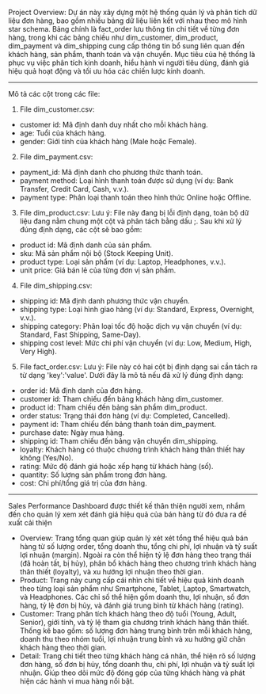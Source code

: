 Project Overview:
Dự án này xây dựng một hệ thống quản lý và phân tích dữ liệu đơn hàng, bao gồm nhiều bảng dữ liệu liên kết với nhau theo mô hình star schema. Bảng chính là fact_order lưu thông tin chi tiết về từng đơn hàng, trong khi các bảng chiều như dim_customer, dim_product, dim_payment và dim_shipping cung cấp thông tin bổ sung liên quan đến khách hàng, sản phẩm, thanh toán và vận chuyển. Mục tiêu của hệ thống là phục vụ việc phân tích kinh doanh, hiểu hành vi người tiêu dùng, đánh giá hiệu quả hoạt động và tối ưu hóa các chiến lược kinh doanh.
________________________________________
Mô tả các cột trong các file:
1.	File dim_customer.csv:
-	customer id: Mã định danh duy nhất cho mỗi khách hàng.
-	age: Tuổi của khách hàng.
-	gender: Giới tính của khách hàng (Male hoặc Female).
2.	File dim_payment.csv:
-	payment_id: Mã định danh cho phương thức thanh toán.
-	payment method: Loại hình thanh toán được sử dụng (ví dụ: Bank Transfer, Credit Card, Cash, v.v.).
-	payment type: Phân loại thanh toán theo hình thức Online hoặc Offline.
3.	File dim_product.csv:
Lưu ý: File này đang bị lỗi định dạng, toàn bộ dữ liệu đang nằm chung một cột và phân tách bằng dấu ;. Sau khi xử lý đúng định dạng, các cột sẽ bao gồm:
-	product id: Mã định danh của sản phẩm.
-	sku: Mã sản phẩm nội bộ (Stock Keeping Unit).
-	product type: Loại sản phẩm (ví dụ: Laptop, Headphones, v.v.).
-	unit price: Giá bán lẻ của từng đơn vị sản phẩm.
4.	File dim_shipping.csv:
-	shipping id: Mã định danh phương thức vận chuyển.
-	shipping type: Loại hình giao hàng (ví dụ: Standard, Express, Overnight, v.v.).
-	shipping category: Phân loại tốc độ hoặc dịch vụ vận chuyển (ví dụ: Standard, Fast Shipping, Same-Day).
-	shipping cost level: Mức chi phí vận chuyển (ví dụ: Low, Medium, High, Very High).
5.	File fact_order.csv:
Lưu ý: File này có hai cột bị định dạng sai cần tách ra từ dạng 'key':'value'. Dưới đây là mô tả nếu đã xử lý đúng định dạng:
-	order id: Mã định danh của đơn hàng.
-	customer id: Tham chiếu đến bảng khách hàng dim_customer.
-	product id: Tham chiếu đến bảng sản phẩm dim_product.
-	order status: Trạng thái đơn hàng (ví dụ: Completed, Cancelled).
-	payment id: Tham chiếu đến bảng thanh toán dim_payment.
-	purchase date: Ngày mua hàng.
-	shipping id: Tham chiếu đến bảng vận chuyển dim_shipping.
-	loyalty: Khách hàng có thuộc chương trình khách hàng thân thiết hay không (Yes/No).
-	rating: Mức độ đánh giá hoặc xếp hạng từ khách hàng (số).
-	quantity: Số lượng sản phẩm trong đơn hàng.
-	cost: Chi phí/tổng giá trị của đơn hàng.
________________________________________
Sales Performance Dashboard được thiết kế thân thiện người xem, nhắm đến cho quản lý xem xét đánh giá hiệu quả của bán hàng từ đó đưa ra đề xuất cải thiện
-	Overview: Trang tổng quan giúp quản lý xét xét tổng thể hiệu quả bán hàng từ số lượng order, tổng doanh thu, tổng chi phí, lợi nhuận và tỷ suất lợi nhuận (margin). Ngoài ra còn thể hiện tỷ lệ đơn hàng theo trạng thái (đã hoàn tất, bị hủy), phân bổ khách hàng theo chương trình khách hàng thân thiết (loyalty), và xu hướng lợi nhuận theo thời gian.
-	Product: Trang này cung cấp cái nhìn chi tiết về hiệu quả kinh doanh theo từng loại sản phẩm như Smartphone, Tablet, Laptop, Smartwatch, và Headphones. Các chỉ số thể hiện gồm doanh thu, lợi nhuận, số đơn hàng, tỷ lệ đơn bị hủy, và đánh giá trung bình từ khách hàng (rating).
-	Customer: Trang phân tích khách hàng theo độ tuổi (Young, Adult, Senior), giới tính, và tỷ lệ tham gia chương trình khách hàng thân thiết. Thống kê bao gồm: số lượng đơn hàng trung bình trên mỗi khách hàng, doanh thu theo nhóm tuổi, lợi nhuận trung bình và xu hướng giữ chân khách hàng theo thời gian.
-	Detail: Trang chi tiết theo từng khách hàng cá nhân, thể hiện rõ số lượng đơn hàng, số đơn bị hủy, tổng doanh thu, chi phí, lợi nhuận và tỷ suất lợi nhuận. Giúp theo dõi mức độ đóng góp của từng khách hàng và phát hiện các hành vi mua hàng nổi bật.

